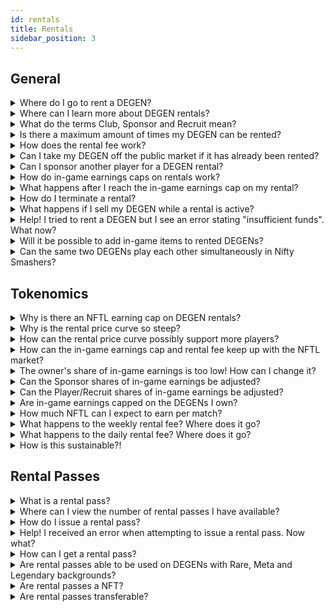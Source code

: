 ```yaml
---
id: rentals
title: Rentals
sidebar_position: 3
---
```


## General

<details><summary>Where do I go to rent a DEGEN?</summary><br/>

Open www.niftyleague.com and tap the <code>Launch App</code> button in the header, which will open www.niftyleague.com. From here, you may choose to connect your crypto wallet, browse DEGEN rentals, and view our games. If your crypto wallet holds a DEGEN you own or with an active rental, you will be able to launch our game, Nifty Smashers, and start playing.

</details>

<details><summary>Where can I learn more about DEGEN rentals?</summary><br/>

Read more about our plans for DEGEN rentals [here](/docs/guides/rentals/rental-overview). Stay in the loop regarding rental, gameplay and community updates by joining [our Discord server](https://discord.com/invite/niftyleague) and following us on [Twitter](https://twitter.com/NiftyLeague). 

</details>

<details><summary>What do the terms Club, Sponsor and Recruit mean?</summary><br/>

We use the term **Club** to refer to a group of players. In web3/P&E/NFT gaming, these are typically referred to as Guilds. Furthermore, **Clubs** will be core to the Nifty ecosystem, with in-game social features where DEGENs can proudly represent their **Clubs** on their profile and within the game.
  
We use the term **Sponsor** to refer to a **Club** (or any other DEGEN owner) who has paid for a DEGEN rental on behalf of a player. In web3/P&E/NFT gaming, **Sponsors** are typically Guilds, but at Nifty Leauge, owning your NFT means your can rent it out to any player you wish! 

We use the term **Recruit** to refer to a player and member of the community who is sponsored by a **Club** or DEGEN owner.  

</details>

<details><summary>Is there a maximum amount of times my DEGEN can be rented?</summary><br/>

No, but the rental fee increases with each subsequent rental.

</details>

<details><summary>How does the rental fee work?</summary><br/>
  
You can initiate a rental by paying the initial rental fee, which covers the cost of the rental for **one week**. After the first week, the rental switches to **daily**. The daily rental fee will automatically deduct from your <code>Game & Rental Balance</code> until either the rental is terminated or the DEGEN is no longer available for rent.

View your <code>Game & Rental Balance</code> by opening our [app](https://www.app.niftyleague.com), clicking <code>My Dashboard</code> in the side navigation, then <code>[Overview](https://app.niftyleague.com/dashboard)</code>, which opens your dashboard where <code>Game & Rental Balance</code> is visible.

</details>

<details><summary>Can I take my DEGEN off the public market if it has already been rented?</summary><br/>

Yes! Any existing rentals active on your DEGEN will be terminated at the **end** of the ongoing rental period. You can disable your DEGEN by opening our [app](https://www.app.niftyleague.com), clicking <code>My Dashboard</code>, <code>Overview</code>, and <code>Disable Rentals</code> under the DEGEN's image. After all active rentals have expired, your DEGEN will no longer be available to rent by the public. **Please note that re-activating a DEGEN rental costs 1,000 NFTL.**

</details>

<details><summary>Can I sponsor another player for a DEGEN rental?</summary><br/>

If a DEGEN is available on the market to the public, anyone can sponsor a DEGEN rental for another player/Recruit. If a DEGEN is disabled from the public market, only the DEGEN owner can sponsor another player/Recruit's rental.

</details>

<details><summary>How do in-game earnings caps on rentals work?</summary><br/>

A rental is initiated with a weekly in-game earnings cap that applies to the first week’s earnings until the rental switches to daily, at which point the in-game earnings cap will be incremented daily with each rental fee charge.

</details>

<details><summary>What happens after I reach the in-game earnings cap on my rental?</summary><br/>

You can still play, however you won’t earn NFTL until a new rental period is activated. For intance, if you hit the in-game earnings cap on your initial weekly rental, the cap will be reset once your week-long rental expires and your DEGEN moves to a daily rental. 

Hit your cap and can't wait to earn more NFTL? You can initiate a rental on another DEGEN at any time! Players are not limited to any number of active rentals. Test gameplay with another tribe to discover your favorite.

</details>

<details><summary>How do I terminate a rental?</summary><br/>

As a Recruit/Player, you can terminate an active rental at any time. The rental will stay active until the end of the period for which it’s been paid. You will not be issued a NFTL refund for a rental that is terminated prior to last day of the rental period.
  
As an Owner/Sponsor, you can terminate an active rental issued to your Recruit/Player at any time. The rental will stay active until the end of the period for which it’s been paid but will not renew for subsequent rental periods. You will not be issued a NFTL refund for a rental that is terminated prior to last day of the rental period.
  
All rentals (regardless of if you are a Recruit/Player or Owner/Sponsor) can be terminated by navigating to the [app](https://www.app.niftyleague.com), where you will click <code>My Dashboard</code>, then <code>Rentals</code>. Hover over the row with the rental you wish to terminate and scroll to right until the <code>Terminate</code> button is visible. Click <code>Terminate</code>. A success notification will trigger once your rental is terminated.  

</details>

<details><summary>What happens if I sell my DEGEN while a rental is active?</summary><br/>

The active rental is not disrupted, and the renter can continues to play/use your DEGEN as usual, however, all owner income from the rental goes to the new owner starting the moment the DEGEN leaves your wallet.

</details>

<details><summary>Help! I tried to rent a DEGEN but I see an error stating "insufficient funds". What now?</summary><br/>
  
Rental costs are deducted from your <code>Game & Rental Balance</code>. If you have a balance of NFTL available in <code>Daily NFTL Accrued</code>, you can click <code>Claim</code> and follow the prompts via your crypto wallet, which will move the balance from <code>Daily NFTL Accured</code> to your <code>Game & Rental Balance</code>. which will allow you to activate a Rental (assuming you claimed enough NFTL to cover the rental).
  
</details>

<details><summary>Will it be possible to add in-game items to rented DEGENs?</summary><br/>

Yes, once the items marketplace is live! This includes items acquired through comic burning as well.

</details>

<details><summary>Can the same two DEGENs play each other simultaneously in Nifty Smashers?</summary><br/>
  
Yes! Crazy, right.
  
</details>

## Tokenomics

<details><summary>Why is there an NFTL earning cap on DEGEN rentals?</summary><br/>

Having a cap on our emissions helps our ecosystem in maintaining a more sustainable and stable emission level, which is desirable to both token holders and players.

</details>

<details><summary>Why is the rental price curve so steep?</summary><br/>

We have set the curve based on player-base size, which will be readjusted dynamically as the player-base grows. The curve helps ensure the rental spread is fair across all background multipliers.
  
</details>

<details><summary>How can the rental price curve possibly support more players?</summary><br/>

The curve will start out steeper to create a fair spread across all DEGENs while supporting more renting activity on DEGENs with higher multipliers.

</details>

<details><summary>How can the in-game earnings cap and rental fee keep up with the NFTL market?</summary><br/>

Earning rates, rentals price and the rental cap will be closely monitored and periodically adjusted based on the needs of the community.

</details>

<details><summary>The owner's share of in-game earnings is too low! How can I change it?</summary><br/>

The first version of the rental system will set the Owner’s share to 10%. The second version of the rental system will include a feature allowing Owners to customize the share of in-game earnings they wish to keep, which could range anywhere from 0% to 100%. Please note, if the Owner is also the Sponsor (for example, the Owner is sponoring a Recruit by issuing them a Rental Pass or purchasing a rental on a Reruit's behalf), their share of in-game earnings is 60%.

</details>

<details><summary>Can the Sponsor shares of in-game earnings be adjusted?</summary><br/>

The first version of the rental system will set the Sponsor’s share to 50%. The second version of the rental system will include a feature allowing Sponsors to customize the share of in-game earnings they wish to keep. The Sponsor will be able to set the % split with the remainder of earnings left after the Owner’s share is removed.  

For example, if the Owner set their in-game earnings share to 20%, the Sponsor could choose to keep e.g. 80%, leaving the Player/Recruit 0%, or e.g. 10%, leaving the Player/Recruit 70%.  
  
</details>

<details><summary>Can the Player/Recruit shares of in-game earnings be adjusted?</summary><br/>

The first version of the rental system will set the Player (Recruit if sponsored) share to 40%. The second version of the rental system will include a feature allowing Owners and Sponsors to customize the share of in-game earnings they wish to keep. This means, the Player/Recruit’s share is the remaining in-game earnings share not taken by the Owner and Sponsor.

</details>

<details><summary>Are in-game earnings capped on the DEGENs I own?</summary><br/>
  
Yes, all DEGENs have their weekly earnings capped based on their multiplier. This ensures that our most active players are spreading the love (and NFTL) to other DEGENs as well!
  
</details>

<details><summary>How much NFTL can I expect to earn per match?</summary><br/>

It will depend on your skill level, but you will be rewarded for every play you make in Nifty Smashers.  Each kill, hit, ability hit, round win, or match win will reward you with points, which translate into NFTL rewards after the match. Remember that you can also lose points for unassisted deaths!

</details>

<details><summary>What happens to the weekly rental fee? Where does it go?</summary><br/>

45% of the fee is given to the Owner.  
5% of the fee is given to Nifty League (initially the Corporation, later the DAO). 
50% of the fee is burned (removed from the ecosystem). 

</details>

<details><summary>What happens to the daily rental fee? Where does it go?</summary><br/>

10% of the fee is given to the Owner. 
10% of the fee is given to Nifty League (initially the Corporation, later the DAO). 
80% of the fee is burned (removed from the ecosystem). 

</details>

<details><summary>How is this sustainable?!</summary><br/>

It's not. Solution? ✨COMPETE & EARN✨ (more details to come soon).

</details>


## Rental Passes

<details><summary>What is a rental pass?</summary><br/>
  
Rental passes let you rent a DEGEN for free, bypassing the rental fee entirely! Please note, rental passes can only be applied to DEGENs with Common backgrounds and zero rentals in queue (these typically cost 1,000 NFTL for a week-long rental).
<br /><br />

Nifty League typically issues rental passes as rewards for our active community members and players, and to Clubs, partners and other communites we love.<br /><br />
  
You may choose to share your rental pass with a friend or family member who's interested in trying out Nifty Smashers, or buying a DEGEN NFT and understanding the player ecosystem in more detail. Alternatively, you can apply the rental pass on a DEGEN you don't own but wish to rent.
  
</details>

<details><summary>Where can I view the number of rental passes I have available?</summary><br/>

Click <code>Launch App</code> on the top right corner of our [website](https://niftyleague.com), which opens our [app](https://www.app.niftyleague.com). Click <code>Connect Wallet</code> on the left side of the window. Via the left sidebar, click <code>My Dashboard</code> then <code>Degens</code>. Click <code>Rent Now</code> on the DEGEN you’d like to select for a rental pass. **You can view the number of rental passes available on your wallet in the <code>Rental Passes Remaining</code> row on this dialog.**
  
</details>

<details><summary>How do I issue a rental pass?</summary>
<br />
 
Open our <a href="https://app.niftyleague.com">app</a>, connect your wallet, select the DEGEN you wish to apply the rental pass to - either by browsing the Degen Rentals marketplace or selecting a DEGEN you own.
<br /><br />

After clicking <code>Rent Now</code>, the Rental Overview dialog will appear.
<br /><br />

To rent the DEGEN for a Recruit/Player (friend, family, etc.):<br/><br/>
  1. Select <code>Recruit</code> under <code>What are you renting for?</code><br/><br/>
  2. A field will appear below <code>What is your recruit’s ETH wallet address?</code>, where you must enter address for the Recruit/Player<br/><br/>
  3. Select <code>Yes</code> next to <code>Use a rental pass?</code><br/><br/>
  4. Check the box to acknowledge the rental/fees<br/><br/>
  5. Click <code>Rent Degen</code><br/><br/>

Please note, rental passes can only be applied to DEGENs with Common backgrounds and zero rentals in queue. Prior to sending a rental pass to a Recruit, friend or family, etc., they must create a Nifty League profile by simply connecting their crypto wallet to our [app](https://app.niftyleague.com).
  
</details>

<details><summary>Help! I received an error when attempting to issue a rental pass. Now what?</summary><br/>
  
If you receive an error after attempting to rent a DEGEN using a rental pass, this is likely because the DEGEN either does not have a Common background, has an ongoing active rental, or, the address you attempted to issue the pass to is not recognized as a profile in our system. If the address is not recognized, please instruct your Recruit/Player (friend, family, etc.) to connect their crypto wallet to our <a href="https://app.niftyleague.com">app</a>.
<br/><br/>

If you are encountering other issues with your rental pass, please reach out to a Community Moderator in our Discord server.
  
</details>
  
<details><summary>How can I get a rental pass?</summary><br/>

From time to time we issue passes to players to reward engagement and other milestones! Sometimes we share them via raffles and giveaways. 

If you run a Club (Guild) or Esports team and are interested in working with Nifty League as an official partner, please DM us on Twitter or reach out via Discord to learn more about how rental passes can help onboard your Recruits/Players to the Nifty League ecosystem.
  
</details>

<details><summary>Are rental passes able to be used on DEGENs with Rare, Meta and Legendary backgrounds?</summary><br/>

No. Rental passes can only be used on DEGENs with Common backgrounds.
  
</details>

<details><summary>Are rental passes a NFT?</summary><br/>

No.

</details>

<details><summary>Are rental passes transferable?</summary><br/>

No. If you have available rental passes in your wallet, you cannot transfer them to another wallet to then be issued to a Recruit/Player.

</details>







